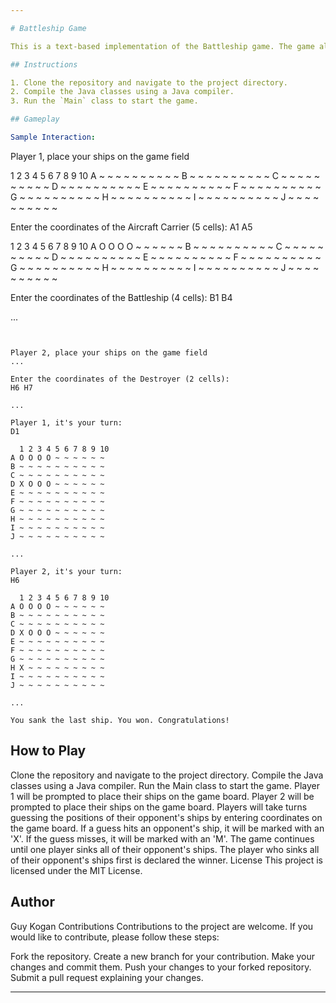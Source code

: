 ```yaml
---

# Battleship Game

This is a text-based implementation of the Battleship game. The game allows two players to place their ships on a game board and take turns guessing the positions of their opponent's ships. The first player to sink all of their opponent's ships wins the game.

## Instructions

1. Clone the repository and navigate to the project directory.
2. Compile the Java classes using a Java compiler.
3. Run the `Main` class to start the game.

## Gameplay

Sample Interaction:

```
Player 1, place your ships on the game field

  1 2 3 4 5 6 7 8 9 10
A ~ ~ ~ ~ ~ ~ ~ ~ ~ ~
B ~ ~ ~ ~ ~ ~ ~ ~ ~ ~
C ~ ~ ~ ~ ~ ~ ~ ~ ~ ~
D ~ ~ ~ ~ ~ ~ ~ ~ ~ ~
E ~ ~ ~ ~ ~ ~ ~ ~ ~ ~
F ~ ~ ~ ~ ~ ~ ~ ~ ~ ~
G ~ ~ ~ ~ ~ ~ ~ ~ ~ ~
H ~ ~ ~ ~ ~ ~ ~ ~ ~ ~
I ~ ~ ~ ~ ~ ~ ~ ~ ~ ~
J ~ ~ ~ ~ ~ ~ ~ ~ ~ ~

Enter the coordinates of the Aircraft Carrier (5 cells):
A1 A5

  1 2 3 4 5 6 7 8 9 10
A O O O O ~ ~ ~ ~ ~ ~
B ~ ~ ~ ~ ~ ~ ~ ~ ~ ~
C ~ ~ ~ ~ ~ ~ ~ ~ ~ ~
D ~ ~ ~ ~ ~ ~ ~ ~ ~ ~
E ~ ~ ~ ~ ~ ~ ~ ~ ~ ~
F ~ ~ ~ ~ ~ ~ ~ ~ ~ ~
G ~ ~ ~ ~ ~ ~ ~ ~ ~ ~
H ~ ~ ~ ~ ~ ~ ~ ~ ~ ~
I ~ ~ ~ ~ ~ ~ ~ ~ ~ ~
J ~ ~ ~ ~ ~ ~ ~ ~ ~ ~

Enter the coordinates of the Battleship (4 cells):
B1 B4

...
```


Player 2, place your ships on the game field
...

Enter the coordinates of the Destroyer (2 cells):
H6 H7

...

Player 1, it's your turn:
D1

  1 2 3 4 5 6 7 8 9 10
A O O O O ~ ~ ~ ~ ~ ~
B ~ ~ ~ ~ ~ ~ ~ ~ ~ ~
C ~ ~ ~ ~ ~ ~ ~ ~ ~ ~
D X O O O ~ ~ ~ ~ ~ ~
E ~ ~ ~ ~ ~ ~ ~ ~ ~ ~
F ~ ~ ~ ~ ~ ~ ~ ~ ~ ~
G ~ ~ ~ ~ ~ ~ ~ ~ ~ ~
H ~ ~ ~ ~ ~ ~ ~ ~ ~ ~
I ~ ~ ~ ~ ~ ~ ~ ~ ~ ~
J ~ ~ ~ ~ ~ ~ ~ ~ ~ ~

...

Player 2, it's your turn:
H6

  1 2 3 4 5 6 7 8 9 10
A O O O O ~ ~ ~ ~ ~ ~
B ~ ~ ~ ~ ~ ~ ~ ~ ~ ~
C ~ ~ ~ ~ ~ ~ ~ ~ ~ ~
D X O O O ~ ~ ~ ~ ~ ~
E ~ ~ ~ ~ ~ ~ ~ ~ ~ ~
F ~ ~ ~ ~ ~ ~ ~ ~ ~ ~
G ~ ~ ~ ~ ~ ~ ~ ~ ~ ~
H X ~ ~ ~ ~ ~ ~ ~ ~ ~
I ~ ~ ~ ~ ~ ~ ~ ~ ~ ~
J ~ ~ ~ ~ ~ ~ ~ ~ ~ ~

...

You sank the last ship. You won. Congratulations!
```

## How to Play
Clone the repository and navigate to the project directory.
Compile the Java classes using a Java compiler.
Run the Main class to start the game.
Player 1 will be prompted to place their ships on the game board.
Player 2 will be prompted to place their ships on the game board.
Players will take turns guessing the positions of their opponent's ships by entering coordinates on the game board.
If a guess hits an opponent's ship, it will be marked with an 'X'. If the guess misses, it will be marked with an 'M'.
The game continues until one player sinks all of their opponent's ships.
The player who sinks all of their opponent's ships first is declared the winner.
License
This project is licensed under the MIT License.

## Author
Guy Kogan
Contributions
Contributions to the project are welcome. If you would like to contribute, please follow these steps:

Fork the repository.
Create a new branch for your contribution.
Make your changes and commit them.
Push your changes to your forked repository.
Submit a pull request explaining your changes.

---

